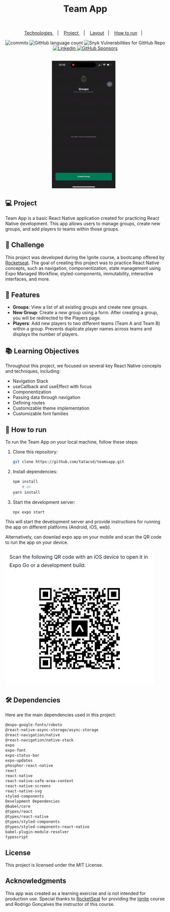 
<h1 align="center">
 Team App
</h1>
<br />
<p align="center">
  <a href="#-technologies"> Technologies </a>&nbsp;&nbsp;&nbsp;|&nbsp;&nbsp;&nbsp;
  <a href="#-project"> Project </a>&nbsp;&nbsp;&nbsp;|&nbsp;&nbsp;&nbsp;
  <a href="#-layout">Layout</a>&nbsp;&nbsp;&nbsp;|&nbsp;&nbsp;&nbsp;
  <a href="#-challenge">How to run</a>&nbsp;&nbsp;&nbsp;|&nbsp;&nbsp;&nbsp;
</p>

<div align="center" justify="center">
 <img alt="commits" src="https://img.shields.io/github/last-commit/tatacsd/teamsapp?color=00875f" />
  <img alt="GitHub language count" src="https://img.shields.io/github/languages/count/tatacsd/teamsapp?color=00875f" />
  <img alt="Snyk Vulnerabilities for GitHub Repo" src="https://img.shields.io/snyk/vulnerabilities/github/tatacsd/teamsapp?color=00875f" />
  <a href="http://www.linkedin.com/in/thayscasado" target="_blank">
  <img alt="Linkedin" src="https://img.shields.io/badge/-Linkedin-00875f?style=flat-square&logo=Linkedin&logoColor=white&link=https://www.linkedin.com/in/thayscasado" />
    </a>
    <a href="https://gofund.me/3265ea9e" target="_blank">
  <img alt="GitHub Sponsors" src="https://img.shields.io/github/sponsors/tatacsd?color=00875f" />
  </a>


</div>

<br>

<p align="center">
  <img 
    src="./video.gif" alt="animated" 
    width="200" 
    height="400" 
    style="margin-right: 10px;"
   />

## 💻 Project

Team App is a basic React Native application created for practicing React Native development. This app allows users to manage groups, create new groups, and add players to teams within those groups.

## 🧠 Challenge
This project was developed during the Ignite course, a bootcamp offered by [Rocketseat](https://rocketseat.com.br/). The goal of creating this project was to practice React Native concepts, such as navigation, componentization, state management using Expo Managed Workflow, styled-components, immutability, interactive interfaces, and more.

## 🎨 Features

- **Groups**: View a list of all existing groups and create new groups.
- **New Group**: Create a new group using a form. After creating a group, you will be redirected to the Players page.
- **Players**: Add new players to two different teams (Team A and Team B) within a group. Prevents duplicate player names across teams and displays the number of players.

## 📚 Learning Objectives

Throughout this project, we focused on several key React Native concepts and techniques, including:

- Navigation Stack
- useCallback and useEffect with focus
- Componentization
- Passing data through navigation
- Defining routes
- Customizable theme implementation
- Customizable font families

## 🚀 How to run

To run the Team App on your local machine, follow these steps:

1. Clone this repository:
    
    ```bash
    git clone https://github.com/tatacsd/teamsapp.git
    ```
2. Install dependencies:

    ```bash
    npm install
        # or
    yarn install
    ```
3. Start the development server:

    ```bash
    npx expo start
    ```

This will start the development server and provide instructions for running the app on different platforms (Android, iOS, web).


Alternatively, can downlad expo app on your mobile and scan the QR code to run the app on your device.

![expo QR code](image.png)

## 🛠 Dependencies
Here are the main dependencies used in this project:
```
@expo-google-fonts/roboto
@react-native-async-storage/async-storage
@react-navigation/native
@react-navigation/native-stack
expo
expo-font
expo-status-bar
expo-updates
phosphor-react-native
react
react-native
react-native-safe-area-context
react-native-screens
react-native-svg
styled-components
Development Dependencies
@babel/core
@types/react
@types/react-native
@types/styled-components
@types/styled-components-react-native
babel-plugin-module-resolver
typescript
```

## License
This project is licensed under the MIT License. 

## Acknowledgments
This app was created as a learning exercise and is not intended for production use.
Special thanks to [RocketSeat](https://rocketseat.com.br/) for providing the [Ignite](https://rocketseat.com.br/ignite) course and Rodrigo Gonçalves the instructor of this course.
